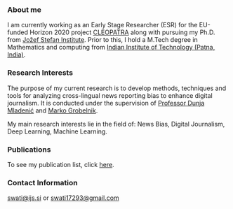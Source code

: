 ### About me

I am currently working as an Early Stage Researcher (ESR) for the EU-funded Horizon 2020 project [CLEOPATRA](http://cleopatra-project.eu/) along with pursuing my Ph.D. from [Jožef Stefan Institute](https://ijs.si). Prior to this, I hold a M.Tech degree in Mathematics and computing from [Indian Institute of Technology (Patna, India)](https://www.iitp.ac.in/).

### Research Interests

The purpose of my current research is to develop methods, techniques and tools for analyzing cross-lingual news reporting bias to enhance digital journalism. It is conducted under the supervision of [Professor Dunja Mladenić](https://ailab.ijs.si/dunja_mladenic/) and [Marko Grobelnik](https://ailab.ijs.si/marko_grobelnik/). 

My main research interests lie in the field of: News Bias, Digital Journalism, Deep Learning, Machine Learning. 

### Publications

To see my publication list, click [here](https://scholar.google.com/citations?hl=en&view_op=list_works&gmla=AJsN-F6KxNAn4pOVbd91IDrvumw177FMYRc24tFLf9_U6EPxnrBClMGGYR9pRPn8_n5XTa9Mhv-6UDkXFJPf0FQFLNGmRt9xlW04UhmvPyt786iLNAnN1vA&user=Da3yANwAAAAJ).

### Contact Information

[swati@ijs.si](swati@ijs.si) or [swati17293@gmail.com](swati17293@gmail.com)


